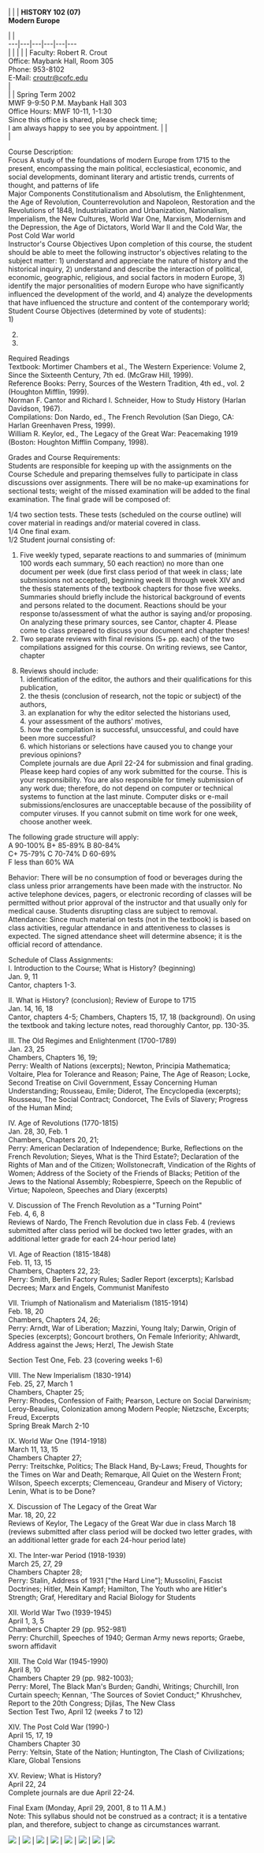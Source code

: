 |  |  | **HISTORY 102 (07)  
Modern Europe**  
  
|  |  
---|---|---|---|---|---  
|  |  |  |  |  Faculty: Robert R. Crout  
Office: Maybank Hall, Room 305  
Phone: 953-8102  
E-Mail: [croutr@cofc.edu](mailto:croutr@cofc.edu)  
|  
|  | Spring Term 2002  
MWF 9-9:50 P.M. Maybank Hall 303  
Office Hours: MWF 10-11, 1-1:30  
Since this office is shared, please check time;  
I am always happy to see you by appointment.  |  |  
|



Course Description:  
Focus A study of the foundations of modern Europe from 1715 to the present,
encompassing the main political, ecclesiastical, economic, and social
developments, dominant literary and artistic trends, currents of thought, and
patterns of life  
Major Components Constitutionalism and Absolutism, the Enlightenment, the Age
of Revolution, Counterrevolution and Napoleon, Restoration and the Revolutions
of 1848, Industrialization and Urbanization, Nationalism, Imperialism, the New
Cultures, World War One, Marxism, Modernism and the Depression, the Age of
Dictators, World War II and the Cold War, the Post Cold War world  
Instructor's Course Objectives Upon completion of this course, the student
should be able to meet the following instructor's objectives relating to the
subject matter: 1) understand and appreciate the nature of history and the
historical inquiry, 2) understand and describe the interaction of political,
economic, geographic, religious, and social factors in modern Europe, 3)
identify the major personalities of modern Europe who have significantly
influenced the development of the world, and 4) analyze the developments that
have influenced the structure and content of the contemporary world;  
Student Course Objectives (determined by vote of students):  
1)

2)

3)  
  
Required Readings  
Textbook: Mortimer Chambers et al., The Western Experience: Volume 2, Since
the Sixteenth Century, 7th ed. (McGraw Hill, 1999).  
Reference Books: Perry, Sources of the Western Tradition, 4th ed., vol. 2
(Houghton Mifflin, 1999).  
Norman F. Cantor and Richard I. Schneider, How to Study History (Harlan
Davidson, 1967).  
Compilations: Don Nardo, ed., The French Revolution (San Diego, CA: Harlan
Greenhaven Press, 1999).  
William R. Keylor, ed., The Legacy of the Great War: Peacemaking 1919 (Boston:
Houghton Mifflin Company, 1998).

Grades and Course Requirements:  
Students are responsible for keeping up with the assignments on the Course
Schedule and preparing themselves fully to participate in class discussions
over assignments. There will be no make-up examinations for sectional tests;
weight of the missed examination will be added to the final examination. The
final grade will be composed of:

1/4 two section tests. These tests (scheduled on the course outline) will
cover material in readings and/or material covered in class.  
1/4 One final exam.  
1/2 Student journal consisting of:  
1) Five weekly typed, separate reactions to and summaries of (minimum 100
words each summary, 50 each reaction) no more than one document per week (due
first class period of that week in class; late submissions not accepted),
beginning week III through week XIV and the thesis statements of the textbook
chapters for those five weeks. Summaries should briefly include the historical
background of events and persons related to the document. Reactions should be
your response to/assessment of what the author is saying and/or proposing. On
analyzing these primary sources, see Cantor, chapter 4. Please come to class
prepared to discuss your document and chapter theses!  
2) Two separate reviews with final revisions (5+ pp. each) of the two
compilations assigned for this course. On writing reviews, see Cantor, chapter
8. Reviews should include:  
1\. identification of the editor, the authors and their qualifications for
this publication,  
2\. the thesis (conclusion of research, not the topic or subject) of the
authors,  
3\. an explanation for why the editor selected the historians used,  
4\. your assessment of the authors' motives,  
5\. how the compilation is successful, unsuccessful, and could have been more
successful?  
6\. which historians or selections have caused you to change your previous
opinions?  
Complete journals are due April 22-24 for submission and final grading. Please
keep hard copies of any work submitted for the course. This is your
responsibility. You are also responsible for timely submission of any work
due; therefore, do not depend on computer or technical systems to function at
the last minute. Computer disks or e-mail submissions/enclosures are
unacceptable because of the possibility of computer viruses. If you cannot
submit on time work for one week, choose another week.

The following grade structure will apply:  
A 90-100% B+ 85-89% B 80-84%  
C+ 75-79% C 70-74% D 60-69%  
F less than 60% WA

Behavior: There will be no consumption of food or beverages during the class
unless prior arrangements have been made with the instructor. No active
telephone devices, pagers, or electronic recording of classes will be
permitted without prior approval of the instructor and that usually only for
medical cause. Students disrupting class are subject to removal.  
Attendance: Since much material on tests (not in the textbook) is based on
class activities, regular attendance in and attentiveness to classes is
expected. The signed attendance sheet will determine absence; it is the
official record of attendance.

  
Schedule of Class Assignments:  
I. Introduction to the Course; What is History? (beginning)  
Jan. 9, 11  
Cantor, chapters 1-3.

II. What is History? (conclusion); Review of Europe to 1715  
Jan. 14, 16, 18  
Cantor, chapters 4-5; Chambers, Chapters 15, 17, 18 (background). On using the
textbook and taking lecture notes, read thoroughly Cantor, pp. 130-35.

III. The Old Regimes and Enlightenment (1700-1789)  
Jan. 23, 25  
Chambers, Chapters 16, 19;  
Perry: Wealth of Nations (excerpts); Newton, Principia Mathematica; Voltaire,
Plea for Tolerance and Reason; Paine, The Age of Reason; Locke, Second
Treatise on Civil Government, Essay Concerning Human Understanding; Rousseau,
Emile; Diderot, The Encyclopedia (excerpts); Rousseau, The Social Contract;
Condorcet, The Evils of Slavery; Progress of the Human Mind;

IV. Age of Revolutions (1770-1815)  
Jan. 28, 30, Feb. 1  
Chambers, Chapters 20, 21;  
Perry: American Declaration of Independence; Burke, Reflections on the French
Revolution; Sieyes, What is the Third Estate?; Declaration of the Rights of
Man and of the Citizen; Wollstonecraft, Vindication of the Rights of Women;
Address of the Society of the Friends of Blacks; Petition of the Jews to the
National Assembly; Robespierre, Speech on the Republic of Virtue; Napoleon,
Speeches and Diary (excerpts)

V. Discussion of The French Revolution as a "Turning Point"  
Feb. 4, 6, 8  
Reviews of Nardo, The French Revolution due in class Feb. 4 (reviews submitted
after class period will be docked two letter grades, with an additional letter
grade for each 24-hour period late)

VI. Age of Reaction (1815-1848)  
Feb. 11, 13, 15  
Chambers, Chapters 22, 23;  
Perry: Smith, Berlin Factory Rules; Sadler Report (excerpts); Karlsbad
Decrees; Marx and Engels, Communist Manifesto

VII. Triumph of Nationalism and Materialism (1815-1914)  
Feb. 18, 20  
Chambers, Chapters 24, 26;  
Perry: Arndt, War of Liberation; Mazzini, Young Italy; Darwin, Origin of
Species (excerpts); Goncourt brothers, On Female Inferiority; Ahlwardt,
Address against the Jews; Herzl, The Jewish State

Section Test One, Feb. 23 (covering weeks 1-6)

VIII. The New Imperialism (1830-1914)  
Feb. 25, 27, March 1  
Chambers, Chapter 25;  
Perry: Rhodes, Confession of Faith; Pearson, Lecture on Social Darwinism;
Leroy-Beaulieu, Colonization among Modern People; Nietzsche, Excerpts; Freud,
Excerpts  
Spring Break March 2-10

IX. World War One (1914-1918)  
March 11, 13, 15  
Chambers Chapter 27;  
Perry: Treitschke, Politics; The Black Hand, By-Laws; Freud, Thoughts for the
Times on War and Death; Remarque, All Quiet on the Western Front; Wilson,
Speech excerpts; Clemenceau, Grandeur and Misery of Victory; Lenin, What is to
be Done?

X. Discussion of The Legacy of the Great War  
Mar. 18, 20, 22  
Reviews of Keylor, The Legacy of the Great War due in class March 18 (reviews
submitted after class period will be docked two letter grades, with an
additional letter grade for each 24-hour period late)

XI. The Inter-war Period (1918-1939)  
March 25, 27, 29  
Chambers Chapter 28;  
Perry: Stalin, Address of 1931 ["the Hard Line"]; Mussolini, Fascist
Doctrines; Hitler, Mein Kampf; Hamilton, The Youth who are Hitler's Strength;
Graf, Hereditary and Racial Biology for Students

XII. World War Two (1939-1945)  
April 1, 3, 5  
Chambers Chapter 29 (pp. 952-981)  
Perry: Churchill, Speeches of 1940; German Army news reports; Graebe, sworn
affidavit

XIII. The Cold War (1945-1990)  
April 8, 10  
Chambers Chapter 29 (pp. 982-1003);  
Perry: Morel, The Black Man's Burden; Gandhi, Writings; Churchill, Iron
Curtain speech; Kennan, 'The Sources of Soviet Conduct;" Khrushchev, Report to
the 20th Congress; Djilas, The New Class  
Section Test Two, April 12 (weeks 7 to 12)

XIV. The Post Cold War (1990-)  
April 15, 17, 19  
Chambers Chapter 30  
Perry: Yeltsin, State of the Nation; Huntington, The Clash of Civilizations;
Klare, Global Tensions

XV. Review; What is History?  
April 22, 24  
Complete journals are due April 22-24.

Final Exam (Monday, April 29, 2001, 8 to 11 A.M.)  
Note: This syllabus should not be construed as a contract; it is a tentative
plan, and therefore, subject to change as circumstances warrant.  
  
  
![](file:///C|/WINDOWS/Desktop/Current%20Web%20Projects/History%20syllabi/transparent.gif)
|
![](file:///C|/WINDOWS/Desktop/Current%20Web%20Projects/History%20syllabi/transparent.gif)
|
![](file:///C|/WINDOWS/Desktop/Current%20Web%20Projects/History%20syllabi/transparent.gif)
|
![](file:///C|/WINDOWS/Desktop/Current%20Web%20Projects/History%20syllabi/transparent.gif)
|
![](file:///C|/WINDOWS/Desktop/Current%20Web%20Projects/History%20syllabi/transparent.gif)
|
![](file:///C|/WINDOWS/Desktop/Current%20Web%20Projects/History%20syllabi/transparent.gif)
|
![](file:///C|/WINDOWS/Desktop/Current%20Web%20Projects/History%20syllabi/transparent.gif)
|
![](file:///C|/WINDOWS/Desktop/Current%20Web%20Projects/History%20syllabi/transparent.gif)

